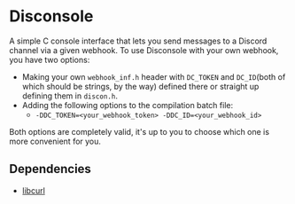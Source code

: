 # Disconsole
A simple C console interface that lets you send messages to a Discord channel via a given webhook. To use Disconsole with your own webhook, you have two options:<br>

- Making your own `webhook_inf.h` header with `DC_TOKEN` and `DC_ID`(both of which should be strings, by the way) defined there or straight up defining them in `discon.h`.
- Adding the following options to the compilation batch file:<br>
  - `-DDC_TOKEN=<your_webhook_token> -DDC_ID=<your_webhook_id>`

Both options are completely valid, it's up to you to choose which one is more convenient for you.

## Dependencies
- [libcurl](https://curl.se/libcurl/c/)
